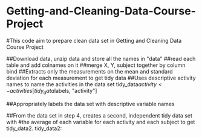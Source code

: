 # Getting-and-Cleaning-Data-Course-Project
#This code aim to prepare clean data set in Getting and Cleaning Data Course Project

##Download data, unzip data and store all the names in "data"
##read each table and add colnames on it
##merge X, Y, subject together by column bind
##Extracts only the measurements on the mean and standard deviation for each measurement to get tidy data
##Uses descriptive activity names to name the activities in the data set
tidy_data$activity <- activities[tidy_data$labels, "activity"]

##Appropriately labels the data set with descriptive variable names

##From the data set in step 4, creates a second, independent tidy data set with 
#the average of each variable for each activity and each subject to get tidy_data2.
tidy_data2:
